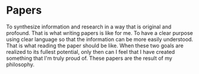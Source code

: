 # Papers
To synthesize information and research in a way that is original and profound. That is what writing papers is like for me. To have a clear purpose using 
clear language so that the information can be more easily understood. That is what reading the paper should be like. When these two goals are realized to 
its fullest potential, only then can I feel that I have created something that I'm truly proud of. These papers are the result of my philosophy. 
